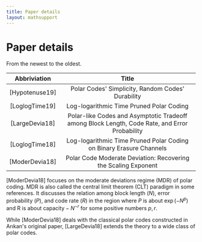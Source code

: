 ```yaml
---
title: Paper details
layout: mathsupport
---
```


# Paper details

From the newest to the oldest.

|  Abbriviation  |  Title  |
| :------------: | :-----: |
| [Hypotenuse19] | Polar Codes' Simplicity, Random Codes' Durability |
| [LoglogTime19] | Log-logarithmic Time Pruned Polar Coding |
| [LargeDevia18] | Polar-like Codes and Asymptotic Tradeoff among Block Length, Code Rate, and Error Probability |
| [LoglogTime18] | Log-logarithmic Time Pruned Polar Coding on Binary Erasure Channels |
| [ModerDevia18] | Polar Code Moderate Deviation: Recovering the Scaling Exponent |

[ModerDevia18] focuses on the moderate deviations regime (MDR) of polar coding.
MDR is also called the central limit theorem (CLT) paradigm in some references.
It discusses the relation among block length ($N$), error probability ($P$),
and code rate ($R$) in the region where $P$ is about $\exp(-N^p)$
and R is about $\text{capacity} - N^{-r}$ for some positive numbers $p,r$.

While [ModerDevia18] deals with the classical polar codes
constructed in Arıkan's original paper,
[LargeDevia18] extends the theory to a wide class of polar codes.